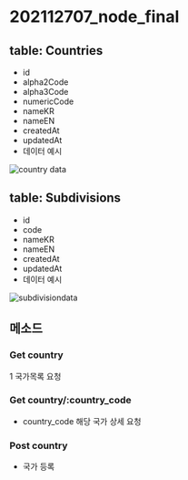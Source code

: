 # 202112707_node_final
 
## table: Countries
 - id
 - alpha2Code   
 - alpha3Code
 - numericCode 
 - nameKR      
 - nameEN     
 - createdAt
 - updatedAt
 - 데이터 예시

![country data](https://user-images.githubusercontent.com/73145656/122716676-85bb1800-d2a5-11eb-8cba-633afaea38aa.PNG)


## table: Subdivisions 
 - id
 - code
 - nameKR
 - nameEN
 - createdAt
 - updatedAt
 - 데이터 예시

![subdivisiondata](https://user-images.githubusercontent.com/73145656/122716683-881d7200-d2a5-11eb-8356-30c742912f29.PNG)

   
## 메소드
### Get country 
1 국가목록 요청

### Get country/:country_code
- country_code 해당 국가 상세 요청

### Post country
- 국가 등록
